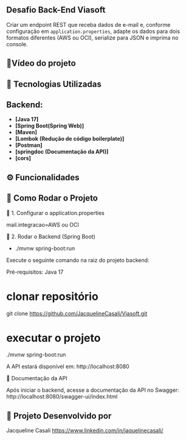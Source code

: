 ## Desafio Back-End Viasoft

Criar um endpoint REST que receba dados de e-mail e, conforme configuração em `application.properties`, adapte os dados para dois formatos diferentes (AWS ou OCI), serialize para JSON e imprima no console.

## 🎥Vídeo do projeto 



## 🚀 Tecnologias Utilizadas

## Backend:
- **[Java 17]**
- **[Spring Boot(Spring Web)]**
- **[Maven]**
- **[Lombok (Redução de código boilerplate)]**
- **[Postman]**
- **[springdoc (Documentação da API)]**
- **[cors]**

## ⚙️ Funcionalidades


## 🚀 Como Rodar o Projeto

📌 1. Configurar o application.properties

mail.integracao=AWS ou OCI
 
📌 2. Rodar o Backend (Spring Boot)
- ./mvnw spring-boot:run


Execute o seguinte comando na raiz do projeto backend:

Pré-requisitos: Java 17

# clonar repositório
git clone https://github.com/JacquelineCasali/Viasoft.git

# executar o projeto
./mvnw spring-boot:run

A API estará disponível em: http://localhost:8080


📖 Documentação da API

Após iniciar o backend, acesse a documentação da API no Swagger:
http://localhost:8080/swagger-ui/index.html

## 📝 Projeto Desenvolvido por
Jacqueline Casali
https://www.linkedin.com/in/jaquelinecasali/



